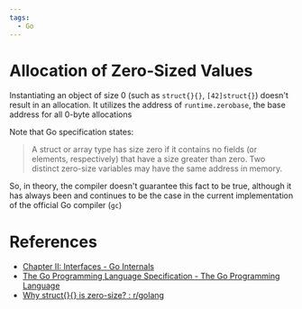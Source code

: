 ```yaml
---
tags:
  - Go
---
```


# Allocation of Zero-Sized Values

Instantiating an object of size 0 (such as `struct{}{}`, `[42]struct{}`) doesn't result in an allocation. It utilizes the address of `runtime.zerobase`, the base address for all 0-byte allocations

Note that Go specification states:

> A struct or array type has size zero if it contains no fields (or elements, respectively) that have a size greater than zero. Two distinct zero-size variables may have the same address in memory.

So, in theory, the compiler doesn't guarantee this fact to be true, although it has always been and continues to be the case in the current implementation of the official Go compiler (`gc`)

# References

- [Chapter II: Interfaces - Go Internals](https://cmc.gitbook.io/go-internals/chapter-ii-interfaces#special-cases-and-compiler-tricks)
- [The Go Programming Language Specification - The Go Programming Language](https://tip.golang.org/ref/spec#Size_and_alignment_guarantees)
- [Why struct{}{} is zero-size? : r/golang](https://www.reddit.com/r/golang/comments/1alxwnt/why_struct_is_zerosize/)
